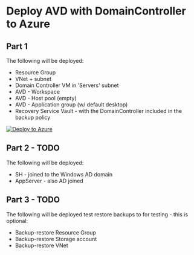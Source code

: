 # Deploy AVD with DomainController to Azure

## Part 1
The following will be deployed:
* Resource Group
* VNet + subnet
* Domain Controller VM  in 'Servers' subnet
* AVD - Workspace
* AVD - Host pool (empty)
* AVD - Application group (w/ default desktop)
* Recovery Service Vault - with the DomainController included in the backup policy

[![Deploy to Azure](https://aka.ms/deploytoazurebutton)](https://portal.azure.com/#create/Microsoft.Template/uri/https%3A%2F%2Fraw.githubusercontent.com%2Fcompunutter%2Fazure-templates%2Fmain%2Favd-with-dc%2Fpart1%2Fmain.json)

## Part 2 - TODO
The following will be deployed:
* SH - joined to the Windows AD domain
* AppServer - also AD joined

## Part 3 - TODO
The following will be deployed test restore backups to for testing - this is optional:
* Backup-restore Resource Group
* Backup-restore Storage account
* Backup-restore VNet
